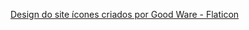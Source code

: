<a href="https://www.flaticon.com/br/icones-gratis/design-do-site" title="design do site ícones">Design do site ícones criados por Good Ware - Flaticon</a>
